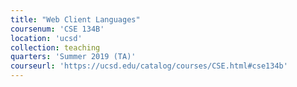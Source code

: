 ```yaml
---
title: "Web Client Languages"
coursenum: 'CSE 134B'
location: 'ucsd'
collection: teaching
quarters: 'Summer 2019 (TA)'
courseurl: 'https://ucsd.edu/catalog/courses/CSE.html#cse134b'
---
```

